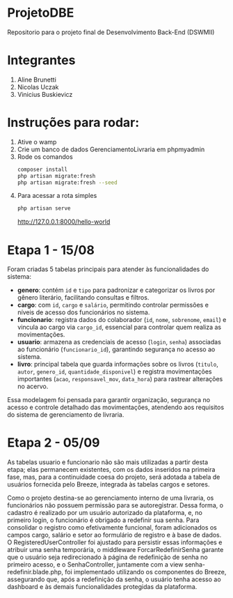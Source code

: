 # ProjetoDBE
Repositorio para o projeto final de Desenvolvimento Back-End (DSWMII)

# Integrantes
1. Aline Brunetti
2. Nicolas Uczak
3. Vinicius Buskievicz

# Instruções para rodar:
1. Ative o wamp
2. Crie um banco de dados GerenciamentoLivraria em phpmyadmin
3. Rode os comandos
   ```bash
   composer install
   php artisan migrate:fresh
   php artisan migrate:fresh --seed
   ```
4. Para acessar a rota simples
   ```bash
   php artisan serve
   ```
   http://127.0.0.1:8000/hello-world

# Etapa 1 - 15/08

Foram criadas 5 tabelas principais para atender às funcionalidades do sistema:

- **genero**: contém `id` e `tipo` para padronizar e categorizar os livros por gênero literário, facilitando consultas e filtros.
- **cargo**: com `id`, `cargo` e `salário`, permitindo controlar permissões e níveis de acesso dos funcionários no sistema.
- **funcionario**: registra dados do colaborador (`id`, `nome`, `sobrenome`, `email`) e vincula ao cargo via `cargo_id`, essencial para controlar quem realiza as movimentações.
- **usuario**: armazena as credenciais de acesso (`login`, `senha`) associadas ao funcionário (`funcionario_id`), garantindo segurança no acesso ao sistema.
- **livro**: principal tabela que guarda informações sobre os livros (`titulo`, `autor`, `genero_id`, `quantidade_disponivel`) e registra movimentações importantes (`acao`, `responsavel_mov`, `data_hora`) para rastrear alterações no acervo.

Essa modelagem foi pensada para garantir organização, segurança no acesso e controle detalhado das movimentações, atendendo aos requisitos do sistema de gerenciamento de livraria.

# Etapa 2 - 05/09

As tabelas usuario e funcionario não são mais utilizadas a partir desta etapa; elas permanecem existentes, com os dados inseridos na primeira fase, mas, para a continuidade coesa do projeto, será adotada a tabela de usuários fornecida pelo Breeze, integrada às tabelas cargos e setores.

Como o projeto destina-se ao gerenciamento interno de uma livraria, os funcionários não possuem permissão para se autoregistrar. Dessa forma, o cadastro é realizado por um usuário autorizado da plataforma, e, no primeiro login, o funcionário é obrigado a redefinir sua senha. Para consolidar o registro como efetivamente funcional, foram adicionados os campos cargo, salário e setor ao formulário de registro e à base de dados. O RegisteredUserController foi ajustado para persistir essas informações e atribuir uma senha temporária, o middleware ForcarRedefinirSenha garante que o usuário seja redirecionado à página de redefinição de senha no primeiro acesso, e o SenhaController, juntamente com a view senha-redefinir.blade.php, foi implementado utilizando os componentes do Breeze, assegurando que, após a redefinição da senha, o usuário tenha acesso ao dashboard e às demais funcionalidades protegidas da plataforma.
    
    

